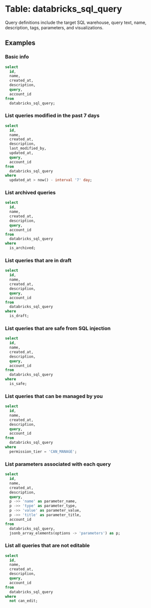 # Table: databricks_sql_query

Query definitions include the target SQL warehouse, query text, name, description, tags, parameters, and visualizations.

## Examples

### Basic info

```sql
select
  id,
  name,
  created_at,
  description,
  query,
  account_id
from
  databricks_sql_query;
```

### List queries modified in the past 7 days

```sql
select
  id,
  name,
  created_at,
  description,
  last_modified_by,
  updated_at,
  query,
  account_id
from
  databricks_sql_query
where
  updated_at > now() - interval '7' day;
```

### List archived queries

```sql
select
  id,
  name,
  created_at,
  description,
  query,
  account_id
from
  databricks_sql_query
where
  is_archived;
```

### List queries that are in draft

```sql
select
  id,
  name,
  created_at,
  description,
  query,
  account_id
from
  databricks_sql_query
where
  is_draft;
```

### List queries that are safe from SQL injection

```sql
select
  id,
  name,
  created_at,
  description,
  query,
  account_id
from
  databricks_sql_query
where
  is_safe;
```

### List queries that can be managed by you

```sql
select
  id,
  name,
  created_at,
  description,
  query,
  account_id
from
  databricks_sql_query
where
  permission_tier = 'CAN_MANAGE';
```

### List parameters associated with each query

```sql
select
  id,
  name,
  created_at,
  description,
  query,
  p ->> 'name' as parameter_name,
  p ->> 'type' as parameter_type,
  p ->> 'value' as parameter_value,
  p ->> 'title' as parameter_title,
  account_id
from
  databricks_sql_query,
  jsonb_array_elements(options -> 'parameters') as p;
```

### List all queries that are not editable
  
```sql
select
  id,
  name,
  created_at,
  description,
  query,
  account_id
from
  databricks_sql_query
where
  not can_edit;
```
